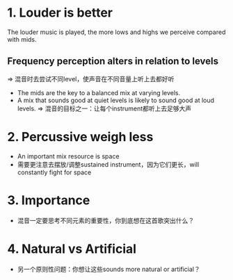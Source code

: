# 1. Louder is better
The louder music is played, the more lows and highs we perceive compared with mids.
## Frequency perception alters in relation to levels 
=> 混音时去尝试不同level，使声音在不同音量上听上去都好听
- The mids are the key to a balanced mix at varying levels. 
- A mix that sounds good at quiet levels is likely to sound good at loud levels.
=> 混音的目标之一：让每个instrument都听上去足够大声
# 2. Percussive weigh less 
- An important mix resource is space
- 需要更注意去摆放/调整sustained instrument，因为它们更长，will constantly fight for space
# 3. Importance
- 混音一定要思考不同元素的重要性，你到底想在这首歌突出什么？
# 4. Natural vs Artificial
- 另一个原则性问题：你想让这些sounds more natural or artificial？
